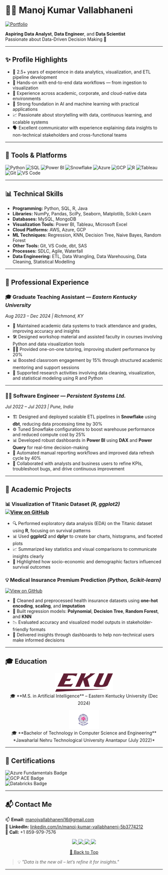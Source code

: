 # 👨‍💻 Manoj Kumar Vallabhaneni
[![Portfolio](https://img.shields.io/badge/Portfolio-Visit-blue?style=for-the-badge)](https://vall9133.github.io/manoj-vallabhaneni-portfolio/)

**Aspiring Data Analyst**, **Data Engineer**, and **Data Scientist**  
Passionate about Data-Driven Decision Making 🚀

---

## ✨ Profile Highlights
- 📌 2.5+ years of experience in data analytics, visualization, and ETL pipeline development  
- 🔄 Hands-on with end-to-end data workflows — from ingestion to visualization  
- 🏢 Experience across academic, corporate, and cloud-native data environments  
- 🤖 Strong foundation in AI and machine learning with practical applications  
- 📈 Passionate about storytelling with data, continuous learning, and scalable systems  
- 🗣️ Excellent communicator with experience explaining data insights to non-technical stakeholders and cross-functional teams  

---

## 🚀 Tools & Platforms

![Python](https://img.shields.io/badge/Python-3776AB?style=flat&logo=python&logoColor=white)
![SQL](https://img.shields.io/badge/SQL-4479A1?style=flat&logo=mysql&logoColor=white)
![Power BI](https://img.shields.io/badge/PowerBI-F2C811?style=flat&logo=powerbi&logoColor=white)
![Snowflake](https://img.shields.io/badge/Snowflake-29B5E8?style=flat&logo=snowflake&logoColor=white)
![Azure](https://img.shields.io/badge/Azure-0078D4?style=flat&logo=microsoftazure&logoColor=white)
![GCP](https://img.shields.io/badge/GCP-4285F4?style=flat&logo=googlecloud&logoColor=white)
![R](https://img.shields.io/badge/R-276DC3?style=flat&logo=r&logoColor=white)
![Tableau](https://img.shields.io/badge/Tableau-E97627?style=flat&logo=tableau&logoColor=white)
![Git](https://img.shields.io/badge/Git-F05032?style=flat&logo=git&logoColor=white)
![VS Code](https://img.shields.io/badge/VS%20Code-007ACC?style=flat&logo=visualstudiocode&logoColor=white)


---

## 📊 Technical Skills

- **Programming:** Python, SQL, R, Java  
- **Libraries:** NumPy, Pandas, SciPy, Seaborn, Matplotlib, Scikit-Learn  
- **Databases:** MySQL, MongoDB  
- **Visualization Tools:** Power BI, Tableau, Microsoft Excel  
- **Cloud Platforms:** AWS, Azure, GCP  
- **ML Techniques:** Regression, KNN, Decision Tree, Naive Bayes, Random Forest  
- **Other Tools:** Git, VS Code, dbt, SAS  
- **Processes:** SDLC, Agile, Waterfall
- **Data Engineering:** ETL, Data Wrangling, Data Warehousing, Data Cleaning, Statistical Modelling
  
---

## 💼 Professional Experience

### 🎓 Graduate Teaching Assistant — *Eastern Kentucky University*  
*Aug 2023 – Dec 2024 | Richmond, KY*

- 📘 Maintained academic data systems to track attendance and grades, improving accuracy and insights  
- 🛠️ Designed workshop material and assisted faculty in courses involving Python and data visualization tools  
- 👨‍🏫 Provided one-on-one tutoring, improving student performance by 20%  
- 📊 Boosted classroom engagement by 15% through structured academic mentoring and support sessions  
- 🔬 Supported research activities involving data cleaning, visualization, and statistical modeling using R and Python  

---

### 🧑‍💻 Software Engineer — *Persistent Systems Ltd.*  
*Jul 2022 – Jul 2023 | Pune, India*

- 🏗️ Designed and deployed scalable ETL pipelines in **Snowflake** using **dbt**, reducing data processing time by 30%  
- ⚙️ Tuned Snowflake configurations to boost warehouse performance and reduced compute cost by 25%  
- 📊 Developed robust dashboards in **Power BI** using **DAX** and **Power Query** for real-time decision-making  
- 🔄 Automated manual reporting workflows and improved data refresh cycle by 40%  
- 🤝 Collaborated with analysts and business users to refine KPIs, troubleshoot bugs, and drive continuous improvement  

---

## 🧪 Academic Projects

### 📊 Visualization of Titanic Dataset *(R, ggplot2)* [![View on GitHub](https://img.shields.io/badge/GitHub-View_Project-181717?style=flat-square&logo=github)](https://github.com/vall9133/Visualization-of-Titanic-dataset)

- 🔍 Performed exploratory data analysis (EDA) on the Titanic dataset using **R**, focusing on survival patterns  
- 📊 Used **ggplot2** and **dplyr** to create bar charts, histograms, and faceted plots  
- 📈 Summarized key statistics and visual comparisons to communicate insights clearly  
- 👥 Highlighted how socio-economic and demographic factors influenced survival outcomes  

### 💡 Medical Insurance Premium Prediction *(Python, Scikit-learn)*  
[![View on GitHub](https://img.shields.io/badge/GitHub-View_Project-181717?style=flat-square&logo=github)](https://github.com/vall9133/medical-insurance-prediction)

- 🧼 Cleaned and preprocessed health insurance datasets using **one-hot encoding**, **scaling**, and **imputation**  
- 🧠 Built regression models: **Polynomial**, **Decision Tree**, **Random Forest**, and **KNN**  
- 📉 Evaluated accuracy and visualized model outputs in stakeholder-friendly formats  
- 💬 Delivered insights through dashboards to help non-technical users make informed decisions  

---


## 🎓 Education

<p align="center">
  <a href="https://www.eku.edu/" target="_blank">
    <img src="./eku_logo.png" alt="Eastern Kentucky University" height="60"/>
  </a>  
  <br/>
  🎓 **M.S. in Artificial Intelligence** – Eastern Kentucky University (Dec 2024)
</p>


<p align="center">
  <a href="https://www.jntua.ac.in/" target="_blank">
    <img src="./jntua_logo.png" alt="Jawaharlal Nehru Technological University" height="60"/>
  </a>  
  <br/>
  🎓 **Bachelor of Technology in Computer Science and Engineering**  
  *Jawaharlal Nehru Technological University Anantapur (July 2022)*
</p>



---


## 📜 Certifications

<p>
  <img src="https://img.shields.io/badge/Microsoft%20Certified-Azure%20Fundamentals%20(AZ--900)-blue?logo=microsoftazure&style=for-the-badge" alt="Azure Fundamentals Badge" />
  <br>
  <img src="https://img.shields.io/badge/Google%20Cloud%20Certified-Associate%20Cloud%20Engineer-orange?logo=googlecloud&style=for-the-badge" alt="GCP ACE Badge" />
  <br>
  <img src="https://img.shields.io/badge/Databricks-Accredited%20Lakehouse%20Fundamentals-red?logo=databricks&style=for-the-badge" alt="Databricks Badge" />
</p>


---

## 📬 Contact Me

📫 **Email:** [manojvallabhaneni16@gmail.com](mailto:manojvallabhaneni16@gmail.com)  
💼 **LinkedIn:** [linkedin.com/in/manoj-kumar-vallabhaneni-5b3774212](https://www.linkedin.com/in/manoj-kumar-vallabhaneni-5b3774212/)  
📱 **Call:** +1 859-979-7576  

<p align="center">
  <a href="mailto:manojvallabhaneni16@gmail.com">
    <img src="https://img.shields.io/badge/Email-D14836?style=for-the-badge&logo=gmail&logoColor=white"/>
  </a>
  <a href="https://www.linkedin.com/in/manoj-kumar-vallabhaneni-5b3774212/">
    <img src="https://img.shields.io/badge/LinkedIn-0077B5?style=for-the-badge&logo=linkedin&logoColor=white"/>
  </a>
  <a href="tel:+18599797576">
    <img src="https://img.shields.io/badge/Call-Now-green?style=for-the-badge&logo=phone&logoColor=white"/>
  </a>
  <a href="https://wa.me/919133839367" target="_blank">
    <img src="https://img.shields.io/badge/WhatsApp-Message-25D366?style=for-the-badge&logo=whatsapp&logoColor=white"/>
  </a>
</p>

<p align="center">
  <a href="#top">🔼 Back to Top</a>
</p>


> 💡 *"Data is the new oil – let’s refine it for insights."*


---
